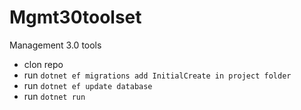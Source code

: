 # Mgmt30toolset

Management 3.0 tools

- clon repo
- run `dotnet ef migrations add InitialCreate in project folder`
- run `dotnet ef update database`
- run `dotnet run`
